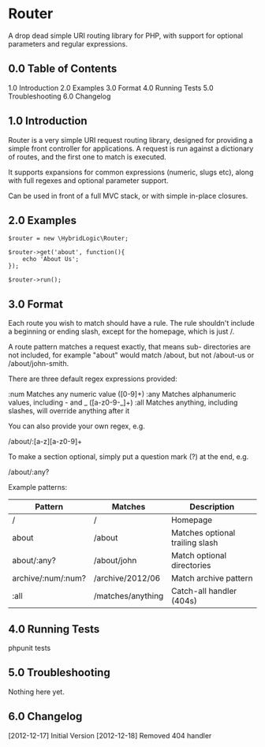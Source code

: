 Router
====================

A drop dead simple URI routing library for PHP, with
support for optional parameters and regular expressions.


0.0 Table of Contents
---------------------

1.0 Introduction
2.0 Examples
3.0 Format
4.0 Running Tests
5.0 Troubleshooting
6.0 Changelog


1.0 Introduction
----------------

Router is a very simple URI request routing library,
designed for providing a simple front controller for
applications. A request is run against a dictionary of
routes, and the first one to match is executed.

It supports expansions for common expressions (numeric,
slugs etc), along with full regexes and optional parameter
support.

Can be used in front of a full MVC stack, or with simple
in-place closures.


2.0 Examples
------------

    $router = new \HybridLogic\Router;

    $router->get('about', function(){
    	echo 'About Us';
    });

    $router->run();


3.0 Format
----------

Each route you wish to match should have a rule. The rule
shouldn't include a beginning or ending slash, except for
the homepage, which is just /.

A route pattern matches a request exactly, that means sub-
directories are not included, for example "about" would
match /about, but not /about-us or /about/john-smith.

There are three default regex expressions provided:

  :num Matches any numeric value ([0-9]+)
  :any Matches alphanumeric values, including - and _ ([a-z0-9-_]+)
  :all Matches anything, including slashes, will override anything after it

You can also provide your own regex, e.g.

  /about/:[a-z][a-z0-9]+

To make a section optional, simply put a question mark (?)
at the end, e.g.

  /about/:any?


Example patterns:

Pattern            | Matches           | Description
-------------------|-------------------|--------------------------------
/                  | /                 | Homepage
about              | /about            | Matches optional trailing slash
about/:any?        | /about/john       | Match optional directories
archive/:num/:num? | /archive/2012/06  | Match archive pattern
:all               | /matches/anything | Catch-all handler (404s)


4.0 Running Tests
-----------------

phpunit tests


5.0 Troubleshooting
-------------------

Nothing here yet.


6.0 Changelog
-------------

[2012-12-17] Initial Version
[2012-12-18] Removed 404 handler
